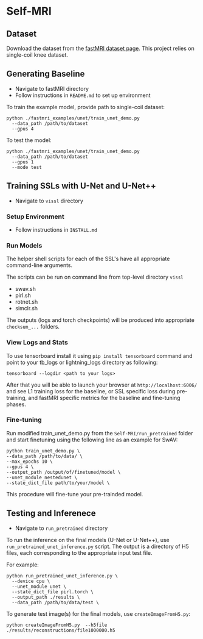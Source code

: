 # Self-MRI

## Dataset

Download the dataset from the [fastMRI dataset page](https://fastmri.med.nyu.edu/).  This project relies on single-coil knee dataset.

## Generating Baseline

* Navigate to fastMRI directory
* Follow instructions in `README.md` to set up environment

To train the example model, provide path to single-coil dataset:

```
python ./fastmri_examples/unet/train_unet_demo.py
  --data_path /path/to/dataset
  --gpus 4
```

To test the model:

```
python ./fastmri_examples/unet/train_unet_demo.py
  --data_path /path/to/dataset
  --gpus 1
  --mode test
```

## Training SSLs with U-Net and U-Net++

* Navigate to `vissl` directory

### Setup Environment

* Follow instructions in `INSTALL.md`

### Run Models

The helper shell scripts for each of the SSL's have all appropriate command-line arguments.

The scripts can be run on command line from top-level directory `vissl`

* swav.sh
* pirl.sh
* rotnet.sh
* simclr.sh

The outputs (logs and torch checkpoints) will be produced into appropriate `checksum_...` folders.

### View Logs and Stats

To use tensorboard install it using `pip install tensorboard` command and point to your tb_logs or lightning_logs directory as following:  

```
tensorboard --logdir <path to your logs>
```

After that you will be able to launch your browser at `http://localhost:6006/` and see L1 training loss for the baseline, or SSL specific loss during pre-training, and fastMRI specific metrics for the baseline and fine-tuning phases.

### Fine-tuning

Run modified train_unet_demo.py from the `Self-MRI/run_pretrained` folder and start finetuning using the following line as an example for SwAV:

```
python train_unet_demo.py \
--data_path /path/to/data/ \
--max_epochs 10 \
--gpus 4 \
--output_path /output/of/finetuned/model \
--unet_module nestedunet \
--state_dict_file path/to/your/model \
```
This procedure will fine-tune your pre-trainded model.


## Testing and Inferenece 

* Navigate to `run_pretrained` directory

To run the inference on the final models (U-Net or U-Net++), use `run_pretrained_unet_inference.py` script.  The output is a directory of H5 files, each corresponding to the appropriate input test file.

For example:

```
python run_pretrained_unet_inference.py \
  --device cpu \
  --unet_module unet \
  --state_dict_file pirl.torch \
  --output_path ./results \
  --data_path /path/to/data/test \
```

To generate test image(s) for the final models, use `createImageFromH5.py`:

```
python createImageFromH5.py  --h5file ./results/reconstructions/file1000000.h5
```
